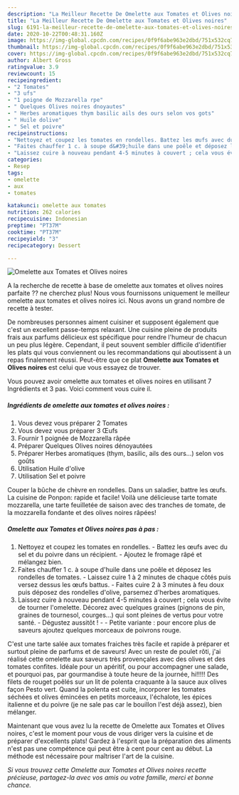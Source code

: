 ```yaml
---
description: "La Meilleur Recette De Omelette aux Tomates et Olives noires"
title: "La Meilleur Recette De Omelette aux Tomates et Olives noires"
slug: 6191-la-meilleur-recette-de-omelette-aux-tomates-et-olives-noires
date: 2020-10-22T00:48:31.160Z
image: https://img-global.cpcdn.com/recipes/0f9f6abe963e2dbd/751x532cq70/omelette-aux-tomates-et-olives-noires-photo-principale-de-la-recette.jpg
thumbnail: https://img-global.cpcdn.com/recipes/0f9f6abe963e2dbd/751x532cq70/omelette-aux-tomates-et-olives-noires-photo-principale-de-la-recette.jpg
cover: https://img-global.cpcdn.com/recipes/0f9f6abe963e2dbd/751x532cq70/omelette-aux-tomates-et-olives-noires-photo-principale-de-la-recette.jpg
author: Albert Gross
ratingvalue: 3.9
reviewcount: 15
recipeingredient:
- "2 Tomates"
- "3 ufs"
- "1 poigne de Mozzarella rpe"
- " Quelques Olives noires dnoyautes"
- " Herbes aromatiques thym basilic ails des ours selon vos gots"
- " Huile dolive"
- " Sel et poivre"
recipeinstructions:
- "Nettoyez et coupez les tomates en rondelles. Battez les œufs avec du sel et du poivre dans un récipient. Ajoutez le fromage râpé et mélangez bien."
- "Faites chauffer 1 c. à soupe d&#39;huile dans une poêle et déposez les rondelles de tomates. Laissez cuire 1 à 2 minutes de chaque côtés puis versez dessus les œufs battus. Faites cuire 2 à 3 minutes à feu doux puis déposez des rondelles d&#39;olive, parsemez d&#39;herbes aromatiques."
- "Laissez cuire à nouveau pendant 4-5 minutes à couvert ; cela vous évite de tourner l&#39;omelette. Décorez avec quelques graines (pignons de pin, graines de tournesol, courges...) qui sont pleines de vertus pour votre santé. Dégustez aussitôt !  Petite variante : pour encore plus de saveurs ajoutez quelques morceaux de poivrons rouge."
categories:
- Resep
tags:
- omelette
- aux
- tomates

katakunci: omelette aux tomates 
nutrition: 262 calories
recipecuisine: Indonesian
preptime: "PT37M"
cooktime: "PT37M"
recipeyield: "3"
recipecategory: Dessert

---
```



![Omelette aux Tomates et Olives noires](https://img-global.cpcdn.com/recipes/0f9f6abe963e2dbd/751x532cq70/omelette-aux-tomates-et-olives-noires-photo-principale-de-la-recette.jpg)

A la recherche de recette à base de omelette aux tomates et olives noires parfaite ?? ne cherchez plus! Nous vous fournissons uniquement le meilleur omelette aux tomates et olives noires ici. Nous avons un grand nombre de recette à tester.

De nombreuses personnes aiment cuisiner et supposent également que c'est un excellent passe-temps relaxant. Une cuisine pleine de produits frais aux parfums délicieux est spécifique pour rendre l'humeur de chacun un peu plus légère. Cependant, il peut souvent sembler difficile d'identifier les plats qui vous conviennent ou les recommandations qui aboutissent à un repas finalement réussi. Peut-être que ce plat <strong> Omelette aux Tomates et Olives noires </strong> est celui que vous essayez de trouver.

<!--inarticleads1-->

Vous pouvez avoir omelette aux tomates et olives noires en utilisant 7 Ingrédients et 3 pas. Voici comment vous cuire il.

##### Ingrédients de omelette aux tomates et olives noires :

1. Vous devez vous préparer 2 Tomates
1. Vous devez vous préparer 3 Œufs
1. Fournir 1 poignée de Mozzarella râpée
1. Préparer  Quelques Olives noires dénoyautées
1. Préparer  Herbes aromatiques (thym, basilic, ails des ours...) selon vos goûts
1. Utilisation  Huile d&#39;olive
1. Utilisation  Sel et poivre


Couper la bûche de chèvre en rondelles. Dans un saladier, battre les œufs. La cuisine de Ponpon: rapide et facile! Voilà une délicieuse tarte tomate mozzarella, une tarte feuilletée de saison avec des tranches de tomate, de la mozzarella fondante et des olives noires râpées! 

<!--inarticleads2-->

##### Omelette aux Tomates et Olives noires pas à pas :

1. Nettoyez et coupez les tomates en rondelles. - Battez les œufs avec du sel et du poivre dans un récipient. - Ajoutez le fromage râpé et mélangez bien.
1. Faites chauffer 1 c. à soupe d&#39;huile dans une poêle et déposez les rondelles de tomates. - Laissez cuire 1 à 2 minutes de chaque côtés puis versez dessus les œufs battus. - Faites cuire 2 à 3 minutes à feu doux puis déposez des rondelles d&#39;olive, parsemez d&#39;herbes aromatiques.
1. Laissez cuire à nouveau pendant 4-5 minutes à couvert ; cela vous évite de tourner l&#39;omelette. Décorez avec quelques graines (pignons de pin, graines de tournesol, courges...) qui sont pleines de vertus pour votre santé. - Dégustez aussitôt ! -  - Petite variante : pour encore plus de saveurs ajoutez quelques morceaux de poivrons rouge.


C&#39;est une tarte salée aux tomates fraiches très facile et rapide à préparer et surtout pleine de parfums et de saveurs! Avec un reste de poulet rôti, j&#39;ai réalisé cette omelette aux saveurs très provençales avec des olives et des tomates confites. Idéale pour un apéritif, ou pour accompagner une salade, et pourquoi pas, par gourmandise à toute heure de la journée, hi!!!!! Des filets de rouget poêlés sur un lit de polenta craquante à la sauce aux olives façon Pesto vert. Quand la polenta est cuite, incorporer les tomates séchées et olives émincées en petits morceaux, l&#39;échalote, les épices italienne et du poivre (je ne sale pas car le bouillon l&#39;est déjà assez), bien mélanger. 

<!--inarticleads1-->

<p>
Maintenant que vous avez lu la recette de Omelette aux Tomates et Olives noires, c'est le moment pour vous de vous diriger vers la cuisine et de préparer d'excellents plats! Gardez à l'esprit que la préparation des aliments n'est pas une compétence qui peut être à cent pour cent au début. La méthode est nécessaire pour maîtriser l'art de la cuisine.
</p>

<p>
<i>Si vous trouvez cette Omelette aux Tomates et Olives noires recette précieuse, partagez-la avec vos amis ou votre famille, merci et bonne chance.</i>
</p>
